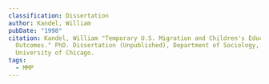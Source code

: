 ```yaml
---
classification: Dissertation
author: Kandel, William
pubDate: "1998"
citation: Kandel, William "Temporary U.S. Migration and Children's Educational
  Outcomes." PhD. Dissertation (Unpublished), Department of Sociology,
  University of Chicago.
tags:
  - MMP
---
```

